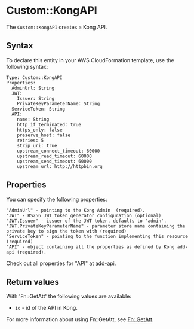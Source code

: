 # Custom::KongAPI
The `Custom::KongAPI` creates a Kong API.

## Syntax
To declare this entity in your AWS CloudFormation template, use the following syntax:

```jsonyaml
Type: Custom::KongAPI
Properties:
  AdminUrl: String
  JWT:
    Issuer: String
    PrivateKeyParameterName: String
  ServiceToken: String
  API:
    name: String
    http_if_terminated: true
    https_only: false
    preserve_host: false
    retries: 5
    strip_uri: true
    upstream_connect_timeout: 60000
    upstream_read_timeout: 60000
    upstream_send_timeout: 60000
    upstream_url: http://httpbin.org
```

## Properties
You can specify the following properties:

    "AdminUrl" - pointing to the Kong Admin  (required).
    "JWT" - RS256 JWT token generator configuration (optional)
    "JWT.Issuer" - issuer of the JWT token, defaults to 'admin'.
    "JWT.PrivateKeyParameterName" - parameter store name containing the private key to sign the token with (required)
    "ServiceToken" - pointing to the function implementing this resource (required)
    "API" - object containing all the properties as defined by Kong add-api (required).

Check out all properties for "API" at [add-api](https://getkong.org/docs/0.11.x/admin-api/#add-api).

## Return values
With 'Fn::GetAtt' the following values are available:

- `id` - id of the API in Kong.

For more information about using Fn::GetAtt, see [Fn::GetAtt](http://docs.aws.amazon.com/AWSCloudFormation/latest/UserGuide/intrinsic-function-reference-getatt.html).
